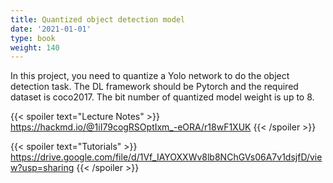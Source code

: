 ```yaml
---
title: Quantized object detection model
date: '2021-01-01'
type: book
weight: 140
---
```


In this project, you need to quantize a Yolo network to do the object detection task. The DL framework should be Pytorch 
and the required dataset is coco2017. The bit number of quantized model weight is up to 8.

{{< spoiler text="Lecture Notes" >}}
    https://hackmd.io/@1iI79cogRSOptIxm_-eORA/r18wF1XUK	
{{< /spoiler >}}

{{< spoiler text="Tutorials" >}}
    https://drive.google.com/file/d/1Vf_IAYOXXWv8lb8NChGVs06A7v1dsjfD/view?usp=sharing
{{< /spoiler >}}
